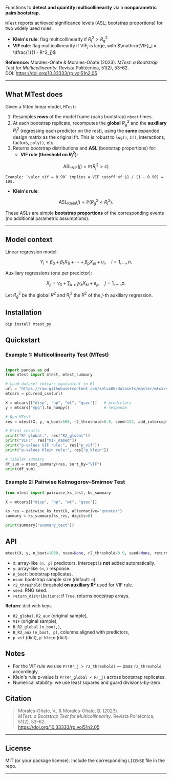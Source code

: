 Functions to **detect and quantify multicollinearity** via a **nonparametric pairs bootstrap**.

`MTest` reports achieved significance levels (ASL; bootstrap proportions) for two widely used rules:

- **Klein's rule**: flag multicollinearity if $R^2_j > R^2_g$  
- **VIF rule**: flag multicollinearity if $\mathrm{VIF}_j$ is large, with $\mathrm{VIF}_j = \dfrac{1}{1 - R^2_j}$

**Reference:** Morales-Oñate & Morales-Oñate (2023). *MTest: a Bootstrap Test for Multicollinearity*. Revista Politécnica, 51(2), 53–62.  
DOI: https://doi.org/10.33333/rp.vol51n2.05

---

## What MTest does

Given a fitted linear model, `MTest`:

1. Resamples **rows** of the model frame (pairs bootstrap) `nboot` times.  
2. At each bootstrap replicate, recomputes the **global** $R^2_g$ and the **auxiliary** $R^2_j$
   (regressing each predictor on the rest), using the **same** expanded design matrix as the original fit.
   This is robust to `log()`, `I()`, interactions, factors, `poly()`, etc.  
3. Returns bootstrap distributions and **ASL** (bootstrap proportions) for:
   - **VIF rule (threshold on $R^2_j$)**:
     
$$
\mathrm{ASL}_{\mathrm{VIF}}(j) = \mathbb{P}\big(R^2_j > c\big)
$$
     
    Example: `valor_vif = 0.90` implies a VIF cutoff of $1 / (1 - 0.90) = 10$.

   - **Klein's rule**:
     
$$
\mathrm{ASL}_{\mathrm{Klein}}(j) = \mathbb{P}\big(R^2_g < R^2_j\big).
$$

These ASLs are simple **bootstrap proportions** of the corresponding events (no additional parametric assumptions).

---

## Model context

Linear regression model:

$$
Y_i = \beta_0 + \beta_1 X_{1i} + \cdots + \beta_p X_{pi} + u_i, \quad i=1,\ldots,n.
$$

Auxiliary regressions (one per predictor):

$$
X_{ji} = \gamma_0 + \sum_{k \ne j} \gamma_k X_{ki} + e_{ji}, \quad j=1,\ldots,p.
$$

Let $R^2_g$ be the global $R^2$ and $R^2_j$ the $R^2$ of the $j$-th auxiliary regression.


## Installation

```bash
pip install mtest_py
```

## Quickstart

### Example 1: Multicollinearity Test (MTest)

```python

import pandas as pd
from mtest import mtest, mtest_summary

# Load dataset (mtcars equivalent in R)
url = "https://raw.githubusercontent.com/selva86/datasets/master/mtcars.csv"
mtcars = pd.read_csv(url)

X = mtcars[["disp", "hp", "wt", "qsec"]]   # predictors
y = mtcars["mpg"].to_numpy()               # response

# Run MTest
res = mtest(X, y, n_boot=500, r2_threshold=0.9, seed=123, add_intercept=True)

# Print results
print("R² global:", res["R2_global"])
print("VIF:", res["VIF_named"])
print("p-values VIF rule:", res["p_vif"])
print("p-values Klein rule:", res["p_klein"])

# Tabular summary
df_sum = mtest_summary(res, sort_by="VIF")
print(df_sum)

```


### Example 2: Pairwise Kolmogorov–Smirnov Test

```python
from mtest import pairwise_ks_test, ks_summary

X = mtcars[["disp", "hp", "wt", "qsec"]]

ks_res = pairwise_ks_test(X, alternative="greater")
summary = ks_summary(ks_res, digits=6)

print(summary["summary_text"])
```

## API

```python
mtest(X, y, n_boot=1000, nsam=None, r2_threshold=0.9, seed=None, return_distributions=True)
```
- `X`: array-like `(n, p)` predictors. Intercept is **not** added automatically.
- `y`: array-like `(n,)` response.
- `n_boot`: bootstrap replicates.
- `nsam`: bootstrap sample size (default: `n`).
- `r2_threshold`: threshold **on auxiliary R²** used for VIF rule.
- `seed`: RNG seed.
- `return_distributions`: if `True`, returns bootstrap arrays.

**Return**: dict with keys
- `R2_global`, `R2_aux` (original sample),
- `VIF` (original sample),
- `B_R2_global` `(n_boot,)`,
- `B_R2_aux` `(n_boot, p)`, columns aligned with predictors,
- `p_vif` (dict), `p_klein` (dict).

## Notes

- For the VIF rule we use `Pr(R²_j > r2_threshold)` — pass `r2_threshold` accordingly.
- Klein's rule p-value is `Pr(R²_global < R²_j)` across bootstrap replicates.
- Numerical stability: we use least squares and guard divisions-by-zero.

## Citation

> Morales-Oñate, V., & Morales-Oñate, B. (2023).  
> *MTest: a Bootstrap Test for Multicollinearity*. Revista Politécnica, 51(2), 53–62.  
> https://doi.org/10.33333/rp.vol51n2.05

---

## License

MIT (or your package license). Include the corresponding `LICENSE` file in the repo.

---
